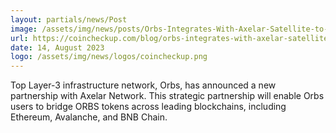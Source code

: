 ```yaml
---
layout: partials/news/Post
image: /assets/img/news/posts/Orbs-Integrates-With-Axelar-Satellite-to-Enable-CrossChain-Token-Swaps-Across-5-Blockchains.jpeg
url: https://coincheckup.com/blog/orbs-integrates-with-axelar-satellite-to-enable-cross-chain-token-swaps-across-5-blockchains/
date: 14, August 2023
logo: /assets/img/news/logos/coincheckup.png
---
```


Top Layer-3 infrastructure network, Orbs, has announced a new partnership with Axelar Network. This strategic partnership will enable Orbs users to bridge ORBS tokens across leading blockchains, including Ethereum, Avalanche, and BNB Chain.
